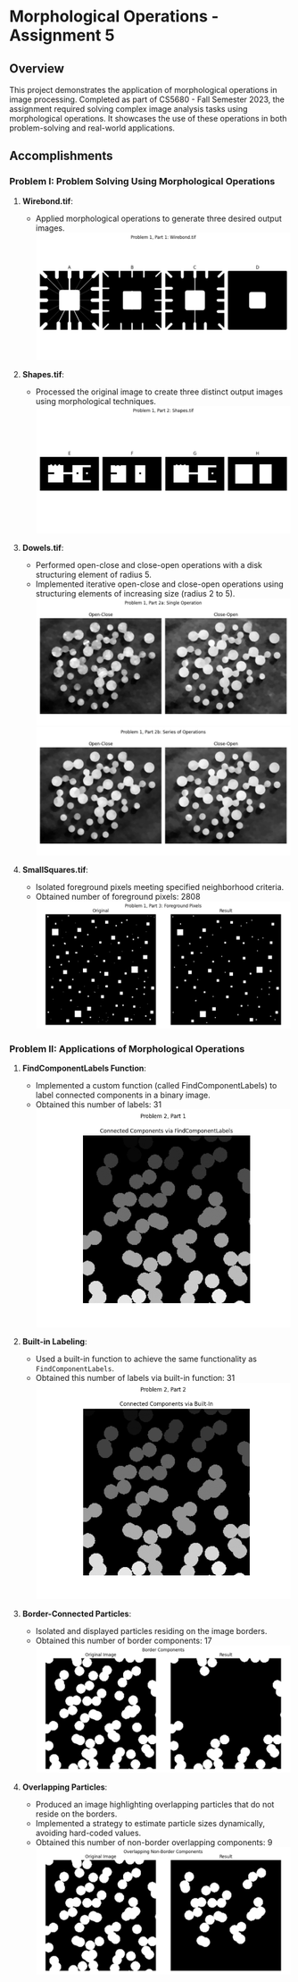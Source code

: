 # Morphological Operations - Assignment 5

## Overview
This project demonstrates the application of morphological operations in image processing. Completed as part of CS5680 - Fall Semester 2023, the assignment required solving complex image analysis tasks using morphological operations. It showcases the use of these operations in both problem-solving and real-world applications.

## Accomplishments

### Problem I: Problem Solving Using Morphological Operations
1. **Wirebond.tif**:
   - Applied morphological operations to generate three desired output images.
   ![Figure1](images/Figure_1.png)

2. **Shapes.tif**:
   - Processed the original image to create three distinct output images using morphological techniques.
   ![Figure2](images/Figure_2.png)

3. **Dowels.tif**:
   - Performed open-close and close-open operations with a disk structuring element of radius 5.
   - Implemented iterative open-close and close-open operations using structuring elements of increasing size (radius 2 to 5).
   ![Figure3](images/Figure_3.png)  
   ![Figure4](images/Figure_4.png)

4. **SmallSquares.tif**:
   - Isolated foreground pixels meeting specified neighborhood criteria.
   - Obtained number of foreground pixels:  2808
   ![Figure5](images/Figure_5.png)


### Problem II: Applications of Morphological Operations
1. **FindComponentLabels Function**:
   - Implemented a custom function (called FindComponentLabels) to label connected components in a binary image.
    - Obtained this number of labels:  31
   ![Figure6](images/Figure_6.png)

2. **Built-in Labeling**:
   - Used a built-in function to achieve the same functionality as `FindComponentLabels`.
   - Obtained this number of labels via built-in function:  31
   ![Figure7](images/Figure_7.png)

3. **Border-Connected Particles**:
   - Isolated and displayed particles residing on the image borders.
   - Obtained this number of border components:  17
   ![Figure8](images/Figure_8.png)

4. **Overlapping Particles**:
   - Produced an image highlighting overlapping particles that do not reside on the borders.
   - Implemented a strategy to estimate particle sizes dynamically, avoiding hard-coded values.
   - Obtained this number of non-border overlapping components:  9
   ![Figure9](images/Figure_9.png)